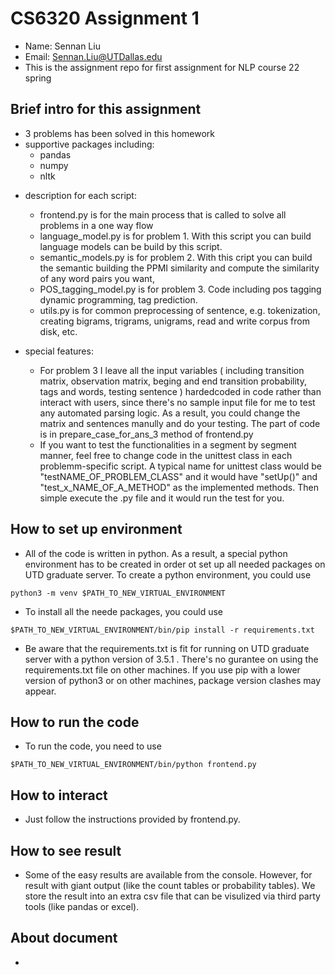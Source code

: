 # CS6320 Assignment 1

- Name: Sennan Liu
- Email: Sennan.Liu@UTDallas.edu
- This is the assignment repo for first assignment for NLP course 22 spring

## Brief intro for this assignment

- 3 problems has been solved in this homework
- supportive packages including:
  - pandas
  - numpy
  - nltk

* description for each script:

  - frontend.py is for the main process that is called to solve all problems in a one way flow
  - language_model.py is for problem 1. With this script you can build language models can be build by this script.
  - semantic_models.py is for problem 2. With this cript you can build the semantic building the PPMI similarity and compute the similarity of any word pairs you want,
  - POS_tagging_model.py is for problem 3. Code including pos tagging dynamic programming, tag prediction.

  * utils.py is for common preprocessing of sentence, e.g. tokenization, creating bigrams, trigrams, unigrams, read and write corpus from disk, etc.

* special features:
  - For problem 3 I leave all the input variables ( including transition matrix, observation matrix, beging and end transition probability, tags and words, testing sentence ) hardedcoded in code rather than interact with users, since there's no sample input file for me to test any automated parsing logic. As a result, you could change the matrix and sentences manully and do your testing. The part of code is in prepare_case_for_ans_3 method of frontend.py
  * If you want to test the functionalities in a segment by segment manner, feel free to change code in the unittest class in each problemm-specific script. A typical name for unittest class would be "testNAME_OF_PROBLEM_CLASS" and it would have "setUp()" and "test_x_NAME_OF_A_METHOD" as the implemented methods. Then simple execute the .py file and it would run the test for you.

## How to set up environment

- All of the code is written in python. As a result, a special python environment has to be created in order ot set up all needed packages on UTD graduate server. To create a python environment, you could use

```
python3 -m venv $PATH_TO_NEW_VIRTUAL_ENVIRONMENT
```

- To install all the neede packages, you could use

```
$PATH_TO_NEW_VIRTUAL_ENVIRONMENT/bin/pip install -r requirements.txt
```

- Be aware that the requirements.txt is fit for running on UTD graduate server with a python version of 3.5.1 . There's no gurantee on using the requirements.txt file on other machines. If you use pip with a lower version of python3 or on other machines, package version clashes may appear.

## How to run the code

- To run the code, you need to use

```
$PATH_TO_NEW_VIRTUAL_ENVIRONMENT/bin/python frontend.py
```

## How to interact

- Just follow the instructions provided by frontend.py.

## How to see result

- Some of the easy results are available from the console. However, for result with giant output (like the count tables or probability tables). We store the result into an extra csv file that can be visulized via third party tools (like pandas or excel).

## About document

-
